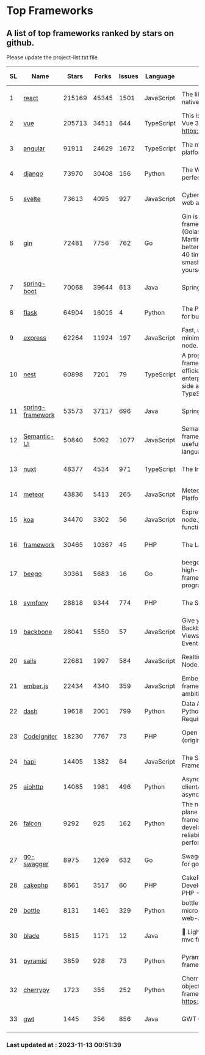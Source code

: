 # Top Frameworks
## A list of top frameworks ranked by stars on github.  
Please update the project-list.txt file.

| SL| Name  | Stars| Forks| Issues | Language | Description | Last Commit |
| --| ------| -----| ---- | ------ | -------- | ----------- | ----------- |
| 1 | [react](https://github.com/facebook/react) | 215169 | 45345 | 1501 | JavaScript | The library for web and native user interfaces. | 2023-11-10 19:14:53 |
| 2 | [vue](https://github.com/vuejs/vue) | 205713 | 34511 | 644 | TypeScript | This is the repo for Vue 2. For Vue 3, go to https://github.com/vuejs/core | 2023-11-07 07:32:23 |
| 3 | [angular](https://github.com/angular/angular) | 91911 | 24629 | 1672 | TypeScript | The modern web developer’s platform | 2023-11-10 18:37:05 |
| 4 | [django](https://github.com/django/django) | 73970 | 30408 | 156 | Python | The Web framework for perfectionists with deadlines. | 2023-11-09 13:03:19 |
| 5 | [svelte](https://github.com/sveltejs/svelte) | 73613 | 4095 | 927 | JavaScript | Cybernetically enhanced web apps | 2023-11-12 23:49:59 |
| 6 | [gin](https://github.com/gin-gonic/gin) | 72481 | 7756 | 762 | Go | Gin is a HTTP web framework written in Go (Golang). It features a Martini-like API with much better performance -- up to 40 times faster. If you need smashing performance, get yourself some Gin. | 2023-09-27 07:17:11 |
| 7 | [spring-boot](https://github.com/spring-projects/spring-boot) | 70068 | 39644 | 613 | Java | Spring Boot | 2023-11-10 14:53:10 |
| 8 | [flask](https://github.com/pallets/flask) | 64904 | 16015 | 4 | Python | The Python micro framework for building web applications. | 2023-11-09 21:29:20 |
| 9 | [express](https://github.com/expressjs/express) | 62264 | 11924 | 197 | JavaScript | Fast, unopinionated, minimalist web framework for node. | 2023-06-04 15:47:20 |
| 10 | [nest](https://github.com/nestjs/nest) | 60898 | 7201 | 79 | TypeScript | A progressive Node.js framework for building efficient, scalable, and enterprise-grade server-side applications with TypeScript/JavaScript 🚀 | 2023-11-10 12:21:18 |
| 11 | [spring-framework](https://github.com/spring-projects/spring-framework) | 53573 | 37117 | 696 | Java | Spring Framework | 2023-11-11 17:05:36 |
| 12 | [Semantic-UI](https://github.com/Semantic-Org/Semantic-UI) | 50840 | 5092 | 1077 | JavaScript | Semantic is a UI component framework based around useful principles from natural language. | 2023-01-11 17:05:32 |
| 13 | [nuxt](https://github.com/nuxt/nuxt) | 48377 | 4534 | 971 | TypeScript | The Intuitive Vue Framework. | 2023-11-09 17:01:13 |
| 14 | [meteor](https://github.com/meteor/meteor) | 43836 | 5413 | 265 | JavaScript | Meteor, the JavaScript App Platform | 2023-11-11 22:57:27 |
| 15 | [koa](https://github.com/koajs/koa) | 34470 | 3302 | 56 | JavaScript | Expressive middleware for node.js using ES2017 async functions | 2023-11-08 15:05:20 |
| 16 | [framework](https://github.com/laravel/framework) | 30465 | 10367 | 45 | PHP | The Laravel Framework. | 2023-11-10 22:47:14 |
| 17 | [beego](https://github.com/beego/beego) | 30361 | 5683 | 16 | Go | beego is an open-source, high-performance web framework for the Go programming language. | 2023-10-26 14:18:44 |
| 18 | [symfony](https://github.com/symfony/symfony) | 28818 | 9344 | 774 | PHP | The Symfony PHP framework | 2023-11-12 20:48:35 |
| 19 | [backbone](https://github.com/jashkenas/backbone) | 28041 | 5550 | 57 | JavaScript | Give your JS App some Backbone with Models, Views, Collections, and Events | 2023-08-10 22:05:08 |
| 20 | [sails](https://github.com/balderdashy/sails) | 22681 | 1997 | 584 | JavaScript | Realtime MVC Framework for Node.js | 2023-09-01 21:26:40 |
| 21 | [ember.js](https://github.com/emberjs/ember.js) | 22434 | 4340 | 359 | JavaScript | Ember.js - A JavaScript framework for creating ambitious web applications | 2023-11-09 22:10:33 |
| 22 | [dash](https://github.com/plotly/dash) | 19618 | 2001 | 799 | Python | Data Apps & Dashboards for Python. No JavaScript Required. | 2023-10-26 19:38:28 |
| 23 | [CodeIgniter](https://github.com/bcit-ci/CodeIgniter) | 18230 | 7767 | 73 | PHP | Open Source PHP Framework (originally from EllisLab) | 2023-04-07 17:57:13 |
| 24 | [hapi](https://github.com/hapijs/hapi) | 14405 | 1382 | 64 | JavaScript | The Simple, Secure Framework Developers Trust | 2023-09-18 11:40:11 |
| 25 | [aiohttp](https://github.com/aio-libs/aiohttp) | 14085 | 1981 | 496 | Python | Asynchronous HTTP client/server framework for asyncio and Python | 2023-11-12 23:13:21 |
| 26 | [falcon](https://github.com/falconry/falcon) | 9292 | 925 | 162 | Python | The no-magic web data plane API and microservices framework for Python developers, with a focus on reliability, correctness, and performance at scale. | 2023-11-12 19:21:29 |
| 27 | [go-swagger](https://github.com/go-swagger/go-swagger) | 8975 | 1269 | 632 | Go | Swagger 2.0 implementation for go | 2023-08-21 22:25:45 |
| 28 | [cakephp](https://github.com/cakephp/cakephp) | 8661 | 3517 | 60 | PHP | CakePHP: The Rapid Development Framework for PHP - Official Repository | 2023-11-10 18:25:51 |
| 29 | [bottle](https://github.com/bottlepy/bottle) | 8131 | 1461 | 329 | Python | bottle.py is a fast and simple micro-framework for python web-applications. | 2022-09-05 15:24:52 |
| 30 | [blade](https://github.com/lets-blade/blade) | 5815 | 1171 | 12 | Java | :rocket: Lightning fast and elegant mvc framework for Java8 | 2023-06-16 05:18:49 |
| 31 | [pyramid](https://github.com/Pylons/pyramid) | 3859 | 928 | 73 | Python | Pyramid - A Python web framework | 2023-09-14 21:55:43 |
| 32 | [cherrypy](https://github.com/cherrypy/cherrypy) | 1723 | 355 | 252 | Python | CherryPy is a pythonic, object-oriented HTTP framework.      https://cherrypy.dev | 2023-08-04 13:52:17 |
| 33 | [gwt](https://github.com/gwtproject/gwt) | 1445 | 356 | 856 | Java | GWT Open Source Project | 2023-11-13 00:48:23 |

### Last updated at : 2023-11-13 00:51:39
